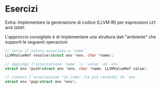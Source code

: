 # Esercizi

Extra: Implementare la generazione di codice (LLVM IR) per espressioni `LET` and `IDENT`.

L'approccio consigliato è di implementare una struttura dati "ambiente" che supporti le seguenti operazioni:

```C
// cerca il valore associato a `name`
LLVMValueRef resolve(struct env *env, char *name);

// aggiungi l'associazione `name` -> `value` ad `env`
struct env *push(struct env *env, char *name, LLVMValueRef value);

// rimuovi l'associazione "in cima" (la più recente) da `env`
struct env *pop(struct env *env);
```
